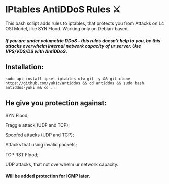 # IPtables AntiDDoS Rules ⚔️
This bash script adds rules to iptables, that protects you from Attacks on L4 OSI Model, like SYN Flood. Working only on Debian-based.
##### If you are under volumetric DDoS - this rules doesn't help to you, bc this attacks overwhelm internal network capacity of ur server. Use VPS/VDS/DS with AntiDDoS.

## Installation:
```
sudo apt install ipset iptables ufw git -y && git clone https://github.com/yuk1c/antiddos && cd antiddos && sudo bash antiddos-yuki && cd ..
```

## He give you protection against:

SYN Flood;

Fraggle attack (UDP and TCP);

Spoofed attacks (UDP and TCP);

Attacks that using invalid packets;

TCP RST Flood;

UDP attacks, that not overwhelm ur network capacity.


#### Will be added protection for ICMP later.

